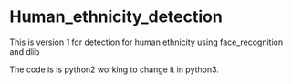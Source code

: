 # Human_ethnicity_detection
This is version 1 for detection for human ethnicity using face_recognition and dlib

The code is is python2 working to change it in python3.

